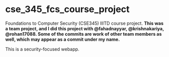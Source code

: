 # cse_345_fcs_course_project
Foundations to Computer Security (CSE345) IIITD course project. **This was a team project, and I did this project with @fahadnayyar, @krishnakariya, @rohan17088. Some of the commits are work of other team members as well, which may appear as a commit under my name.**

This is a security-focused webapp.
